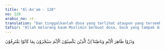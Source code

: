 ```yaml
---
title: "Al-An'am - 120"
no: 120
arabic_no: ١٢٠
translation: "Dan tinggalkanlah dosa yang terlihat ataupun yang tersembunyi. Sungguh, orang-orang yang mengerjakan (perbuatan) dosa kelak akan diberi balasan sesuai dengan apa yang mereka kerjakan."
tafsir: "Allah melarang kaum Muslimin berbuat dosa, baik yang tampak dalam perilaku maupun yang tersembunyi. Dosa-dosa yang tampak ialah yang dilakukan oleh manusia dengan mempergunakan anggota badannya, sedang dosa-dosa yang tersembunyi ialah yang tercermin dalam sikap dan hal lain yang tidak ditampakkan (perbuatan buruk yang disembunyikan), seperti menyombongkan diri, merencanakan kejahatan dan penipuan kepada manusia. Allah menyatakan dengan tegas, bahwa semua dosa harus ditinggalkan, baik yang tampak maupun yang tersembunyi dan Allah memberikan ancaman bahwa siapa pun yang berbuat dosa akan ditimpa siksaan yang berat, sebagai akibat dari pelanggaran-pelanggaran yang dilakukannya, dengan cara sengaja dan terang-terangan. \n\nAdapun orang-orang yang berbuat dosa dan kejahatan karena kebodohan, kemudian mereka berhenti dengan melaksanakan tobat yang sungguh-sungguh, maka terhadap mereka, Allah akan memberikan ampunan dan menghapus dosa-dosanya, karena mereka telah berbuat kebajikan sebagai bukti tobatnya. Sebenarnya setiap kebaikan dapat menghilangkan kejahatan, sebagaimana difirmankan Allah: \n\nPerbuatan-perbuatan baik itu menghapus kesalahan-kesalahan. (Hud/11: 114)"
---
```


وَذَرُوْا ظَاهِرَ الْاِثْمِ وَبَاطِنَهٗ ۗاِنَّ الَّذِيْنَ يَكْسِبُوْنَ الْاِثْمَ سَيُجْزَوْنَ بِمَا كَانُوْا يَقْتَرِفُوْنَ 
